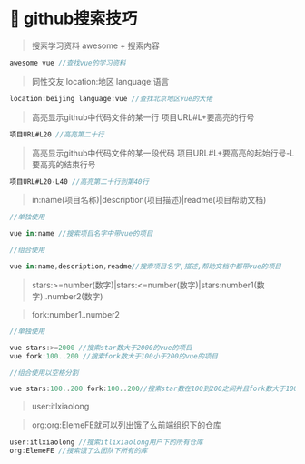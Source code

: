 # :green_book: github搜索技巧

> 搜索学习资料
awesome + 搜索内容

```js
awesome vue //查找vue的学习资料
```
> 同性交友 location:地区 language:语言
```js
location:beijing language:vue //查找北京地区vue的大佬
```

> 高亮显示github中代码文件的某一行   项目URL#L+要高亮的行号

```js
项目URL#L20 //高亮第二十行
```

> 高亮显示github中代码文件的某一段代码   项目URL#L+要高亮的起始行号-L要高亮的结束行号

```js
项目URL#L20-L40 //高亮第二十行到第40行
```


> in:name(项目名称)|description(项目描述)|readme(项目帮助文档)

```js
//单独使用

vue in:name //搜索项目名字中带vue的项目

//组合使用

vue in:name,description,readme//搜索项目名字,描述,帮助文档中都带vue的项目
```

> stars:>=number(数字)|stars:<=number(数字)|stars:number1(数字)..number2(数字)

> fork:number1..number2

```js
//单独使用

vue stars:>=2000 //搜索star数大于2000的vue的项目
vue fork:100..200 //搜索fork数大于100小于200的vue的项目

//组合使用以空格分割

vue stars:100..200 fork:100..200//搜索star数在100到200之间并且fork数大于100小于200的vue的项目

```

> user:itlxiaolong

> org:org:ElemeFE就可以列出饿了么前端组织下的仓库

```js
user:itlxiaolong //搜索itlixiaolong用户下的所有仓库
org:ElemeFE //搜索饿了么团队下所有的库

```